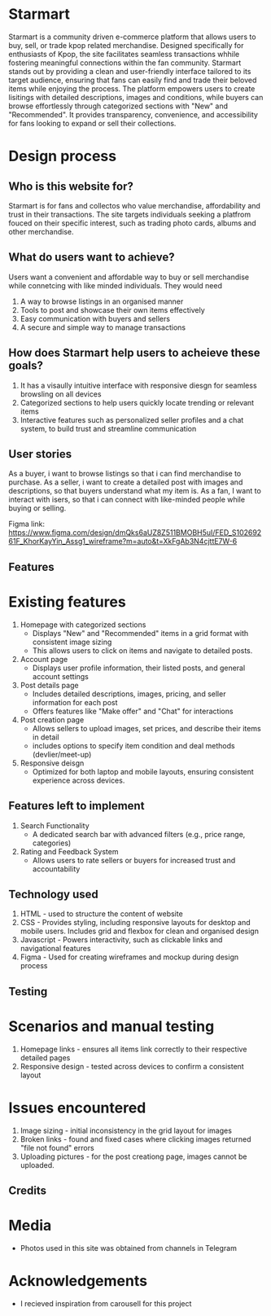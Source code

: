 # Starmart
Starmart is a community driven e-commerce platform that allows users to buy, sell, or trade kpop related merchandise. Designed specifically for enthusiasts of Kpop, the site facilitates seamless transactions whhile fostering meaningful connections within the fan community. Starmart stands out by providing a clean and user-friendly interface tailored to its target audience, ensuring that fans can easily find and trade their beloved items while enjoying the process.
The platform empowers users to create lisitings with detailed descriptions, images and conditions, while buyers can browse effortlessly through categorized sections with "New" and "Recommended". It provides transparency, convenience, and accessibility for fans looking to expand or sell their collections. 

# Design process
## Who is this website for? 
Starmart is for fans and collectos who value merchandise, affordability and trust in their transactions. The site targets individuals seeking a platfrom fouced on their specific interest, such as trading photo cards, albums and other merchandise. 

## What do users want to achieve? 
Users want a convenient and affordable way to buy or sell merchandise while connetcing with like minded individuals. They would need
1. A way to browse listings in an organised manner
2. Tools to post and showcase their own items effectively
3. Easy communication with buyers and sellers
4. A secure and simple way to manage transactions

## How does Starmart help users to acheieve these goals?
1. It has a visaully intuitive interface with responsive diesgn for seamless browsling on all devices
2. Categorized sections to help users quickly locate trending or relevant items
3. Interactive features such as personalized seller profiles and a chat system, to build trust and streamline communication

## User stories
As a buyer, i want to browse listings so that i can find merchandise to purchase. As a seller, i want to create a detailed post with images and descriptions, so that buyers understand what my item is. As a fan, I want to interact with isers, so that i can connect with like-minded people while buying or selling. 

Figma link: https://www.figma.com/design/dmQks6aUZ8Z511BMOBH5uI/FED_S10269261F_KhorKayYin_Assg1_wireframe?m=auto&t=XkFgAb3N4cjttE7W-6

## Features
# Existing features
1. Homepage with categorized sections
   - Displays "New" and "Recommended" items in a grid format with consistent image sizing
   - This allows users to click on items and navigate to detailed posts.
2. Account page
   - Displays user profile information, their listed posts, and general account settings
3. Post details page
   - Includes detailed descriptions, images, pricing, and seller information for each post
   - Offers features like "Make offer" and "Chat" for interactions
4. Post creation page
   - Allows sellers to upload images, set prices, and describe their items in detail
   - includes options to specify item condition and deal methods (devlier/meet-up)
5. Responsive deisgn
   - Optimized for both laptop and mobile layouts, ensuring consistent experience across devices.

## Features left to implement
1. Search Functionality
   - A dedicated search bar with advanced filters (e.g., price range, categories)
2. Rating and Feedback System
   - Allows users to rate sellers or buyers for increased trust and accountability

## Technology used
1. HTML - used to structure the content of website
2. CSS - Provides styling, including responsive layouts for desktop and mobile users. Includes grid and flexbox for clean and organised design
3. Javascript - Powers interactivity, such as clickable links and navigational features 
4. Figma - Used for creating wireframes and mockup during design process

## Testing
# Scenarios and manual testing
1. Homepage links - ensures all items link correctly to their respective detailed pages
2. Responsive design - tested across devices to confirm a consistent layout

# Issues encountered
1. Image sizing - initial inconsistency in the grid layout for images 
2. Broken links - found and fixed cases where clicking images returned "file not found" errors
3. Uploading pictures - for the post creationg page, images cannot be uploaded.

## Credits
# Media
- Photos used in this site was obtained from channels in Telegram
# Acknowledgements 
- I recieved inspiration from carousell for this project

